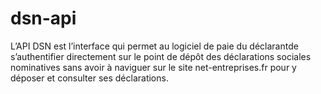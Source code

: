 # dsn-api
L’API DSN est l’interface qui permet au logiciel de paie du déclarantde s’authentifier directement sur le point de dépôt des déclarations sociales nominatives sans avoir à naviguer sur le site net-entreprises.fr pour y déposer et consulter ses déclarations. 

